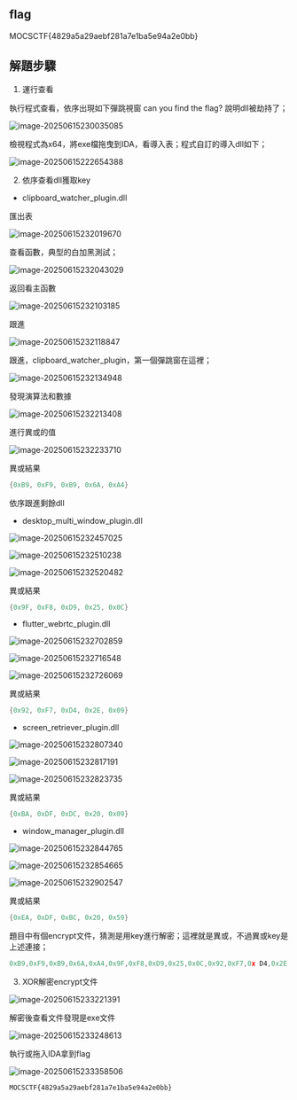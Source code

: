 ## flag

MOCSCTF{4829a5a29aebf281a7e1ba5e94a2e0bb}

## 解題步驟


1. 運行查看

執行程式查看，依序出現如下彈跳視窗 can you find the flag? 說明dll被劫持了；

![image-20250615230035085](img/image-20250615230035085.png)

檢視程式為x64，將exe檔拖曳到IDA，看導入表；程式自訂的導入dll如下；

![image-20250615222654388](img/image-20250615222654388.png)

2. 依序查看dll獲取key

- clipboard_watcher_plugin.dll

匯出表

![image-20250615232019670](img/image-20250615232019670.png)

查看函數，典型的白加黑測試；

![image-20250615232043029](img/image-20250615232043029.png)

返回看主函數

![image-20250615232103185](img/image-20250615232103185.png)

跟進

![image-20250615232118847](img/image-20250615232118847.png)

跟進，clipboard_watcher_plugin，第一個彈跳窗在這裡；

![image-20250615232134948](img/image-20250615232134948.png)

發現演算法和數據

![image-20250615232213408](img/image-20250615232213408.png)

進行異或的值

![image-20250615232233710](img/image-20250615232233710.png)

異或結果

```c
{0xB9, 0xF9, 0xB9, 0x6A, 0xA4}
```

依序跟進剩餘dll

- desktop_multi_window_plugin.dll

![image-20250615232457025](img/image-20250615232457025.png)

![image-20250615232510238](img/image-20250615232510238.png)

![image-20250615232520482](img/image-20250615232520482.png)

異或結果

```c
{0x9F, 0xF8, 0xD9, 0x25, 0x0C}

```

- flutter_webrtc_plugin.dll

![image-20250615232702859](img/image-20250615232702859.png)

![image-20250615232716548](img/image-20250615232716548.png)

![image-20250615232726069](img/image-20250615232726069.png)

異或結果

```c
{0x92, 0xF7, 0xD4, 0x2E, 0x09}

```

- screen_retriever_plugin.dll

![image-20250615232807340](img/image-20250615232807340.png)

![image-20250615232817191](img/image-20250615232817191.png)

![image-20250615232823735](img/image-20250615232823735.png)

異或結果

```c
{0xBA, 0xDF, 0xDC, 0x20, 0x09}

```

- window_manager_plugin.dll

![image-20250615232844765](img/image-20250615232844765.png)

![image-20250615232854665](img/image-20250615232854665.png)

![image-20250615232902547](img/image-20250615232902547.png)

異或結果

```c
{0xEA, 0xDF, 0xBC, 0x20, 0x59}
```

題目中有個encrypt文件，猜測是用key進行解密；這裡就是異或，不過異或key是上述連接；

```c
0xB9,0xF9,0xB9,0x6A,0xA4,0x9F,0xF8,0xD9,0x25,0x0C,0x92,0xF7,0x D4,0x2E,0x09,0xBA,0xDF,0xDC,0x20,0x09,0xEA,0xDF,0xBC,0x20,0x59
```

3. XOR解密encrypt文件

![image-20250615233221391](img/image-20250615233221391.png)

解密後查看文件發現是exe文件

![image-20250615233248613](img/image-20250615233248613.png)

執行或拖入IDA拿到flag

![image-20250615233358506](img/image-20250615233358506.png)

```
MOCSCTF{4829a5a29aebf281a7e1ba5e94a2e0bb}
```



